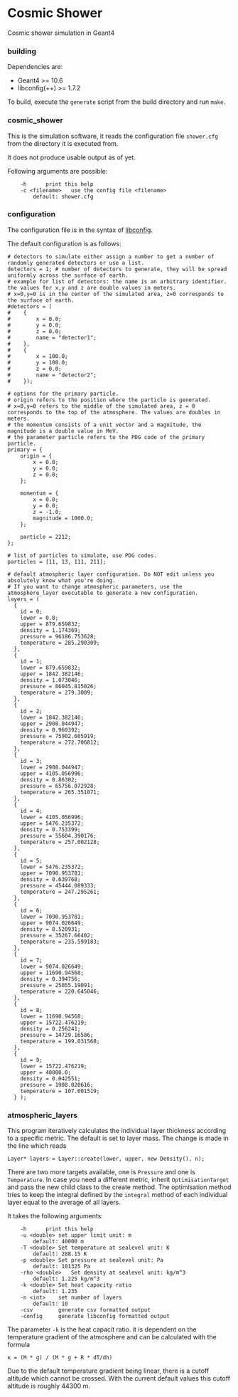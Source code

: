 # Cosmic Shower
Cosmic shower simulation in Geant4

### building
Dependencies are: 
- Geant4 >= 10.6
- libconfig(++) >= 1.7.2

To build, execute the `generate` script from the build directory and run `make`.


### cosmic_shower

This is the simulation software, it reads the configuration file `shower.cfg` from the directory it is executed from.

It does not produce usable output as of yet.

Following arguments are possible:
```
	-h		print this help
	-c <filename>	use the config file <filename>
		default: shower.cfg
```

### configuration

The configuration file is in the syntax of [libconfig](http://hyperrealm.com/libconfig/libconfig_manual.html#Configuration-Files).

The default configuration is as follows:

```
# detectors to simulate either assign a number to get a number of randomly generated detectors or use a list.
detectors = 1; # number of detectors to generate, they will be spread uniformly across the surface of earth.
# example for list of detectors: the name is an arbitrary identifier. the values for x,y and z are double values in meters.
# x=0,y=0 is in the center of the simulated area, z=0 corresponds to the surface of earth.
#detectors = (
#    {
#        x = 0.0;
#        y = 0.0;
#        z = 0.0;
#        name = "detector1";
#    },
#    {
#        x = 100.0;
#        y = 100.0;
#        z = 0.0;
#        name = "detector2";
#    });

# options for the primary particle.
# origin refers to the position where the particle is generated.
# x=0,y=0 refers to the middle of the simulated area, z = 0 corresponds to the top of the atmosphere. The values are doubles in meters.
# the momentum consists of a unit vector and a magnitude, the magnitude is a double value in MeV.
# the parameter particle refers to the PDG code of the primary particle.
primary = {
    origin = {
        x = 0.0;
        y = 0.0;
        z = 0.0;
    };

    momentum = {
        x = 0.0;
        y = 0.0;
        z = -1.0;
        magnitude = 1000.0;
    };

    particle = 2212;
};

# list of particles to simulate, use PDG codes.
particles = [11, 13, 111, 211];

# default atmospheric layer configuration. Do NOT edit unless you absolutely know what you're doing.
# If you want to change atmospheric parameters, use the atmosphere_layer executable to generate a new configuration.
layers = ( 
  {
    id = 0;
    lower = 0.0;
    upper = 879.659832;
    density = 1.174369;
    pressure = 96186.753628;
    temperature = 285.290309;
  }, 
  {
    id = 1;
    lower = 879.659832;
    upper = 1842.382146;
    density = 1.073046;
    pressure = 86045.815026;
    temperature = 279.3009;
  }, 
  {
    id = 2;
    lower = 1842.382146;
    upper = 2908.044947;
    density = 0.969392;
    pressure = 75902.605919;
    temperature = 272.706812;
  }, 
  {
    id = 3;
    lower = 2908.044947;
    upper = 4105.056996;
    density = 0.86302;
    pressure = 65756.072928;
    temperature = 265.351071;
  }, 
  {
    id = 4;
    lower = 4105.056996;
    upper = 5476.235372;
    density = 0.753399;
    pressure = 55604.390176;
    temperature = 257.002128;
  }, 
  {
    id = 5;
    lower = 5476.235372;
    upper = 7090.953781;
    density = 0.639768;
    pressure = 45444.089333;
    temperature = 247.295261;
  }, 
  {
    id = 6;
    lower = 7090.953781;
    upper = 9074.026649;
    density = 0.520931;
    pressure = 35267.66402;
    temperature = 235.599183;
  }, 
  {
    id = 7;
    lower = 9074.026649;
    upper = 11690.94568;
    density = 0.394756;
    pressure = 25055.19091;
    temperature = 220.645046;
  }, 
  {
    id = 8;
    lower = 11690.94568;
    upper = 15722.476219;
    density = 0.256241;
    pressure = 14729.16586;
    temperature = 199.031568;
  }, 
  {
    id = 9;
    lower = 15722.476219;
    upper = 40000.0;
    density = 0.042551;
    pressure = 1908.020616;
    temperature = 107.001519;
  } );
```

### atmospheric_layers

This program iteratively calculates the individual layer thickness according to a specific metric.
The default is set to layer mass. The change is made in the line which reads
```
Layer* layers = Layer::create(lower, upper, new Density(), n);
```
There are two more targets available, one is `Pressure` and one is `Temperature`.
In case you need a different metric, inherit `OptimisationTarget` and pass the new child class to the create method.
The optimisation method tries to keep the integral defined by the `integral` method of each individual layer equal to the average of all layers.

It takes the following arguments:
```
	-h		print this help
	-u <double>	set upper limit unit: m
		default: 40000 m
	-T <double>	Set temperature at sealevel unit: K
		default: 288.15 K
	-p <double>	Set pressure at sealevel unit: Pa
		default: 101325 Pa
	-rho <double>	Set density at sealevel unit: kg/m^3
		default: 1.225 kg/m^3
	-k <double>	Set heat capacity ratio
		default: 1.235
	-n <int>	set number of layers
		default: 10
	-csv		generate csv formatted output
	-config		generate libconfig formatted output
```
The parameter `-k` is the heat capacit ratio. it is dependent on the temperature gradient of the atmosphere and can be calculated with the formula
```
κ = (M * g) / (M * g + R * dT/dh)
```
Due to the default temperature gradient being linear, there is a cutoff altitude which cannot be crossed.
With the current default values this cutoff altitude is roughly 44300 m.
